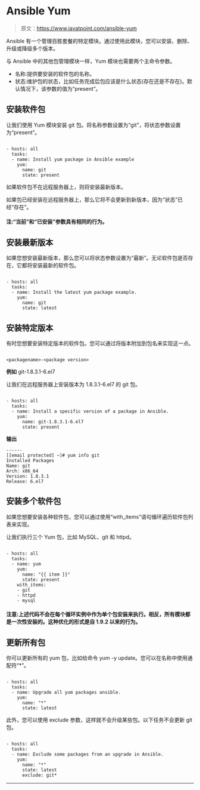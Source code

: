# Ansible Yum

> 原文：<https://www.javatpoint.com/ansible-yum>

Ansible 有一个管理百胜套餐的特定模块。通过使用此模块，您可以安装、删除、升级或降级多个版本。

与 Ansible 中的其他包管理模块一样，Yum 模块也需要两个主命令参数。

*   名称:提供要安装的软件包的名称。
*   状态:维护包的状态，比如任务完成后包应该是什么状态(存在还是不存在)。默认情况下，该参数的值为“present”。

## 安装软件包

让我们使用 Yum 模块安装 git 包。将名称参数设置为“git”，将状态参数设置为“present”。

```

- hosts: all
  tasks:
  - name: Install yum package in Ansible example
    yum:
      name: git
      state: present

```

如果软件包不在远程服务器上，则将安装最新版本。

如果包已经安装在远程服务器上，那么它将不会更新到新版本，因为“状态”已经“存在”。

#### 注:“当前”和“已安装”参数具有相同的行为。

## 安装最新版本

如果您想安装最新版本，那么您可以将状态参数设置为“最新”。无论软件包是否存在，它都将安装最新的软件包。

```

- hosts: all
  tasks:
  - name: Install the latest yum package example.
    yum:
      name: git
      state: latest

```

## 安装特定版本

有时您想要安装特定版本的软件包。您可以通过将版本附加到包名来实现这一点。

```

<packagename>-<package version>

```

**例如** git-1.8.3.1-6.el7

让我们在远程服务器上安装版本为 1.8.3.1-6.el7 的 git 包。

```

- hosts: all
  tasks:
  - name: Install a specific version of a package in Ansible.
    yum:
      name: git-1.8.3.1-6.el7
      state: present

```

**输出**

```
------
[[email protected] ~]# yum info git
Installed Packages
Name: git
Arch: x86_64
Version: 1.8.3.1
Release: 6.el7

```

## 安装多个软件包

如果您想要安装各种软件包，您可以通过使用“with_items”语句循环遍历软件包列表来实现。

让我们执行三个 Yum 包，比如 MySQL、git 和 httpd。

```

- hosts: all
  tasks:
  - name: yum
    yum:
      name: "{{ item }}"
      state: present
    with_items:
    - git
    - httpd
    - mysql

```

#### 注意:上述代码不会在每个循环实例中作为单个包安装来执行。相反，所有模块都是一次性安装的。这种优化的形式是自 1.9.2 以来的行为。

## 更新所有包

你可以更新所有的 yum 包，比如给命令 yum -y update。您可以在名称中使用通配符“*”。

```

- hosts: all
  tasks:
  - name: Upgrade all yum packages ansible.
    yum:
      name: "*"
      state: latest

```

此外，您可以使用 exclude 参数，这样就不会升级某些包。以下任务不会更新 git 包。

```

- hosts: all
  tasks:
  - name: Exclude some packages from an upgrade in Ansible.
    yum:
      name: "*"
      state: latest
      exclude: git*

```

* * *
